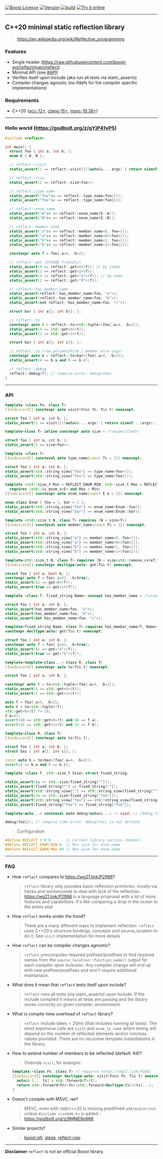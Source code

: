 <a href="http://www.boost.org/LICENSE_1_0.txt" target="_blank">![Boost Licence](http://img.shields.io/badge/license-boost-blue.svg)</a>
<a href="https://github.com/boost-ext/reflect/releases" target="_blank">![Version](https://badge.fury.io/gh/boost-ext%2Freflect.svg)</a>
<a href="https://godbolt.org/z/W3foMK7Me">![build](https://img.shields.io/badge/build-blue.svg)</a>
<a href="https://godbolt.org/z/qYjP41vP5">![Try it online](https://img.shields.io/badge/try%20it-online-blue.svg)</a>

---------------------------------------

## C++20 minimal static reflection library

> https://en.wikipedia.org/wiki/Reflective_programming

### Features

- Single header (https://raw.githubusercontent.com/boost-ext/reflect/main/reflect)
- Minimal API (see [#API](#api))
- Verifies itself upon include (aka run all tests via static_asserts)
- Compiler changes agnostic (no ifdefs for the compiler specific implementations)

### Requirements

- C++20 ([gcc-12+](https://godbolt.org/z/qehrne83x), [clang-15+](https://godbolt.org/z/qehrne83x), [msvc-19.36+](https://godbolt.org/z/qehrne83x))

---

### Hello world (https://godbolt.org/z/qYjP41vP5)

```cpp
#include <reflect>

int main() {
  struct foo { int a; int b; };
  enum E { A, B };

  // reflect::visit
  static_assert(2 == reflect::visit([](auto&&... args) { return sizeof...(args); }, foo{}));

  // reflect::size
  static_assert(2 == reflect::size<foo>);

  // reflect::type_name
  static_assert("foo"sv == reflect::type_name<foo>());
  static_assert("foo"sv == reflect::type_name(foo{}));

  // reflect::enum_name
  static_assert("A"sv == reflect::enum_name(E::A));
  static_assert("B"sv == reflect::enum_name(E::B));

  // reflect::member_name
  static_assert("a"sv == reflect::member_name<0, foo>());
  static_assert("a"sv == reflect::member_name<0>(foo{}));
  static_assert("b"sv == reflect::member_name<1, foo>());
  static_assert("b"sv == reflect::member_name<1>(foo{}));

  constexpr auto f = foo{.a=4, .b=2};

  // reflect::get (SFINAE friendly)
  static_assert(4 == reflect::get<0>(f)); // by index
  static_assert(2 == reflect::get<1>(f));
  static_assert(4 == reflect::get<"a">(f)); // by name
  static_assert(2 == reflect::get<"b">(f));

  // reflect::has_member_name
  static_assert(reflect::has_member_name<foo, "a">);
  static_assert(reflect::has_member_name<foo, "b">);
  static_assert(not reflect::has_member_name<foo, "c">);

  struct bar { int a{}; int b{}; };

  // reflect::to
  constexpr auto t = reflect::to<std::tuple>(foo{.a=4, .b=2});
  static_assert(4 == std::get<0>(t));
  static_assert(2 == std::get<1>(t));

  struct bar { int a{}; int c{}; };

  // reflect::to (row polymorphism / member wise copy)
  constexpr auto b = reflect::to<bar>(foo{.a=4, .b=2});
  static_assert(4 == b.a and 0 == b.c);

  // reflect::debug
  reflect::debug(f); // compile-error: debug<foo>
}
```

---

### API

```cpp
template <class Fn, class T>
[[nodiscard]] constexpr auto visit(Fn&& fn, T&& t) noexcept;
```

```cpp
struct foo { int a; int b; };
static_assert(2 == visit([](auto&&... args) { return sizeof...(args); }, foo{}));
```

```cpp
template<class T> inline constexpr auto size = /*unspecified*/
```

```cpp
struct foo { int a; int b; };
static_assert(2 == size<foo>);
```

```cpp
template <class T>
[[nodiscard]] consteval auto type_name(const T& = {}) noexcept;
```

```cpp
struct foo { int a; int b; };
static_assert(std::string_view{"foo"} == type_name<foo>());
static_assert(std::string_view{"foo"} == type_name(foo{}));
```

```cpp
template <std::size_t Min = REFLECT_ENUM_MIN, std::size_t Max = REFLECT_ENUM_MAX, class E>
  requires (std::is_enum_v<E> and Max > Min)
[[nodiscard]] constexpr auto enum_name(const E e = {}) noexcept;
```

```cpp
enum class Enum { foo = 1, bar = 2 };
static_assert(std::string_view{"foo"} == enum_name(Enum::foo));
static_assert(std::string_view{"bar"} == enum_name(Enum::bar));
```

```cpp
template <std::size_t N, class T> requires (N < size<T>)
[[nodiscard]] consteval auto member_name(const T& = {}) noexcept;
```

```cpp
struct foo { int a; int b; };
static_assert(std::string_view{"a"} == member_name<0, foo>());
static_assert(std::string_view{"a"} == member_name<0>(foo{}));
static_assert(std::string_view{"b"} == member_name<1, foo>());
static_assert(std::string_view{"b"} == member_name<1>(foo{}));
```

```cpp
template<std::size_t N, class T> requires (N < size<std::remove_cvref_t<T>>)
[[nodiscard]] constexpr decltype(auto) get(T&& t) noexcept;
```

```cpp
struct foo { int a; bool b; };
constexpr auto f = foo{.i=42, .b=true};
static_assert(42 == get<0>(f));
static_assert(true == get<1>(f));
```

```cpp
template <class T, fixed_string Name> concept has_member_name = /*unspecified*/
```

```cpp
struct foo { int a; int b; };
static_assert(has_member_name<foo, "a">);
static_assert(has_member_name<foo, "b">);
static_assert(not has_member_name<foo, "c">);
```

```cpp
template<fixed_string Name, class T> requires has_member_name<T, Name>
constexpr decltype(auto) get(T&& t) noexcept;
```

```cpp
struct foo { int a; int b; };
constexpr auto f = foo{.i=42, .b=true};
static_assert(42 == get<"a">(f));
static_assert(true == get<"b">(f));
```

```cpp
template<template<class...> class R, class T>
[[nodiscard]] constexpr auto to(T&& t) noexcept;
```

```cpp
struct foo { int a; int b; };

constexpr auto t = to<std::tuple>(foo{.a=4, .b=2});
static_assert(4 == std::get<0>(t));
static_assert(2 == std::get<1>(t));

auto f = foo{.a=4, .b=2};
auto t = to<std::tuple>(f);
std::get<0>(t) *= 10;
f.b=42;
assert(40 == std::get<0>(t) and 40 == f.a);
assert(42 == std::get<1>(t) and 42 == f.b);
```

```cpp
template<class R, class T>
[[nodiscard]] constexpr auto to(T&& t);
```

```cpp
struct foo { int a; int b; };
struct baz { int a{}; int c{}; };

const auto b = to<baz>(foo{.a=4, .b=2});
assert(4 == b.a and 0 == b.c);
```

```cpp
template <class T, std::size_t Size> struct fixed_string;
```

```cpp
static_assert(0u == std::size(fixed_string{""}));
static_assert(fixed_string{""} == fixed_string{""});
static_assert(std::string_view{""} == std::string_view{fixed_string{""}});
static_assert(3u == std::size(fixed_string{"foo"}));
static_assert(std::string_view{"foo"} == std::string_view{fixed_string{"foo"}});
static_assert(fixed_string{"foo"} == fixed_string{"foo"});
```

```cpp
template<auto...> consteval auto debug(auto&&...) -> void; // [debug facility] shows types at compile time
```

```cpp
debug(foo{}); // compile-time error: debug(foo) is not defined
```

> Configuration

```cpp
#define REFLECT 1'0'0       // Current library version (SemVer)
#define REFLECT_ENUM_MIN 0  // Min size for enum name
#define REFLECT_ENUM_MAX 64 // Max size for enum name
```

---

### FAQ

- How `reflect` compares to https://wg21.link/P2996?

    > `reflect` library only provides basic reflection primitvies, mostly via hacks and workarounds to deal with lack of the reflection.
    https://wg21.link/P2996 is a language proprosal with a lot of more features and capabilities. It's like comparing a drop in the ocean to the entire sea!

- How `reflect` works under the hood?

    > There are a many different ways to implement reflection. `reflect` uses C++20's structure bindings, concepts and source_location to do it. See `visit` implementation for more details.

- How `reflect` can be compiler changes agnostic?

    > `reflect` precomputes required prefixes/postfixes to find required names from the `source_location::function_name()` output for each compiler upon inclusion.
    Any compiler change will end up with new prefixes/postfixes and won't require additional maintanace.

- What does it mean that `reflect` tests itself upon include?

    > `reflect` runs all tests (via static_asserts) upon include. If the include compiled it means all tests are passing and the library works correctly on given compiler, enviornment.

- What is compile-time overhead of `reflect` library?

    > `reflect` include takes < 20ms (that includes running all tests).
    The most expensive calls are `visit` and `enum_to_name` which timing will depend on the number of reflected elements and/or min/max values provided.
    There are no recursive template instantiations in the library.

- How to extend number of members to be reflected (default: 64)?

    > Override `visit`, for example:

    ```cpp
    template <class Fn, class T> // requires https://wg21.link/P1061
    [[nodiscard]] constexpr decltype(auto) visit(Fn&& fn, T&& t) noexcept {
      auto&& [... ts] = std::forward<T>(t);
      return std::forward<Fn>(fn)(std::forward<decltype(ts)>(ts)...);
    }
    ```

- Doesn't compile with MSVC `/W4`?

    > MSVC, even with /std:c++20 is missing predifined `add/and/or/not` unless `#include <iso646.h>` is added - https://godbolt.org/z/9MME9o66K.

- Similar projects?
    > [boost.pfr](https://github.com/boostorg/pfr), [glaze](https://github.com/stephenberry/glaze), [reflect-cpp](https://github.com/getml/reflect-cpp)

---

**Disclaimer** `reflect` is not an official Boost library.
